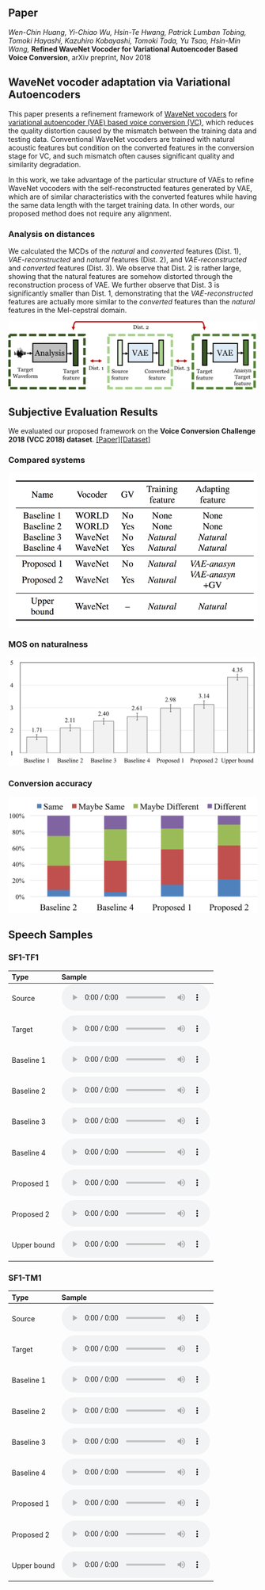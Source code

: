 ## Paper

_Wen-Chin Huang, Yi-Chiao Wu, Hsin-Te Hwang, Patrick Lumban Tobing, Tomoki Hayashi, Kazuhiro Kobayashi, Tomoki Toda, Yu Tsao, Hsin-Min Wang,_ **Refined WaveNet Vocoder for Variational Autoencoder Based Voice Conversion**, arXiv preprint, Nov 2018

## WaveNet vocoder adaptation via Variational Autoencoders

This paper presents a refinement framework of [WaveNet vocoders](https://github.com/kan-bayashi/PytorchWaveNetVocoder) for [variational autoencoder (VAE) based voice conversion (VC)](https://arxiv.org/abs/1610.04019), which reduces the quality distortion caused by the mismatch between the training data and testing data. Conventional WaveNet vocoders are trained with natural acoustic features but condition on the converted features in the conversion stage for VC, and such mismatch often causes significant quality and similarity degradation.

In this work, we take advantage of the particular structure of VAEs to refine WaveNet vocoders with the self-reconstructed features generated by VAE, which are of similar characteristics with the converted features while having the same data length with the target training data. In other words, our proposed method does not require any alignment.

### Analysis on distances

We calculated the MCDs of the _natural_ and _converted_ features (Dist. 1), _VAE-reconstructed_ and _natural_ features (Dist. 2), and _VAE-reconstructed_ and _converted_ features (Dist. 3). We observe that Dist. 2 is rather large, showing that the natural features are somehow distorted through the reconstruction process of VAE. We further observe that Dist. 3 is significantly smaller than Dist. 1, demonstrating that the _VAE-reconstructed_ features are actually more similar to the _converted_ features than the _natural_ features in the Mel-cepstral domain.

![distance](/imgs/distance_small.png)

## Subjective Evaluation Results

We evaluated our proposed framework on the **Voice Conversion Challenge 2018 (VCC 2018) dataset**. [[Paper]](https://arxiv.org/abs/1804.04262)[[Dataset]](https://datashare.is.ed.ac.uk/handle/10283/3061)

### Compared systems

![methods](/imgs/methods.png)

### MOS on naturalness

![Naturalness](/imgs/mos.png)

### Conversion accuracy

![Similarity](/imgs/similarity.png)

## Speech Samples

### SF1-TF1

|Type|Sample|
|:--|:--|
|Source|<audio controls="controls"><source type="audio/wav" src="samples/natural/SF1-30001.wav"></source></audio>|
|Target|<audio controls="controls"><source type="audio/wav" src="samples/natural/TF1-30001.wav"></source></audio>|
|Baseline 1|<audio controls="controls"><source type="audio/wav" src="samples/Baseline-1/SF1-TF1-30001.wav"></source></audio>|
|Baseline 2|<audio controls="controls"><source type="audio/wav" src="samples/Baseline-2/SF1-TF1-30001-gv.wav"></source></audio>|
|Baseline 3|<audio controls="controls"><source type="audio/wav" src="samples/Baseline-3/SF1-TF1-30001.wav"></source></audio>|
|Baseline 4|<audio controls="controls"><source type="audio/wav" src="samples/Baseline-4/SF1-TF1-30001-gv.wav"></source></audio>|
|Proposed 1|<audio controls="controls"><source type="audio/wav" src="samples/Proposed-1/SF1-TF1-30001.wav"></source></audio>|
|Proposed 2|<audio controls="controls"><source type="audio/wav" src="samples/Proposed-2/SF1-TF1-30001-gv.wav"></source></audio>|
|Upper bound|<audio controls="controls"><source type="audio/wav" src="samples/Upper-bound/TF1_30001.wav"></source></audio>|

### SF1-TM1

|Type|Sample|
|:--|:--|
|Source|<audio controls="controls"><source type="audio/wav" src="samples/natural/SF1-30001.wav"></source></audio>|
|Target|<audio controls="controls"><source type="audio/wav" src="samples/natural/TM1-30001.wav"></source></audio>|
|Baseline 1|<audio controls="controls"><source type="audio/wav" src="samples/Baseline-1/SF1-TM1-30001.wav"></source></audio>|
|Baseline 2|<audio controls="controls"><source type="audio/wav" src="samples/Baseline-2/SF1-TM1-30001-gv.wav"></source></audio>|
|Baseline 3|<audio controls="controls"><source type="audio/wav" src="samples/Baseline-3/SF1-TM1-30001.wav"></source></audio>|
|Baseline 4|<audio controls="controls"><source type="audio/wav" src="samples/Baseline-4/SF1-TM1-30001-gv.wav"></source></audio>|
|Proposed 1|<audio controls="controls"><source type="audio/wav" src="samples/Proposed-1/SF1-TM1-30001.wav"></source></audio>|
|Proposed 2|<audio controls="controls"><source type="audio/wav" src="samples/Proposed-2/SF1-TM1-30001-gv.wav"></source></audio>|
|Upper bound|<audio controls="controls"><source type="audio/wav" src="samples/Upper-bound/TM1_30001.wav"></source></audio>|
